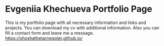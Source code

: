 # Evgeniia Khechueva Portfolio Page

This is my portfolio page with all necessary information and links and projects. You can download my cv with additional information.
Also you can fill a contact form and leave me a message.
https://shoshathetarnegolet.github.io/
